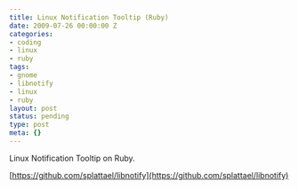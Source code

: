 ```yaml
---
title: Linux Notification Tooltip (Ruby)
date: 2009-07-26 00:00:00 Z
categories:
- coding
- linux
- ruby
tags:
- gnome
- libnotify
- linux
- ruby
layout: post
status: pending
type: post
meta: {}
---
```


Linux Notification Tooltip on Ruby.

[https://github.com/splattael/libnotify](https://github.com/splattael/libnotify)

